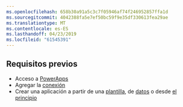 ```yaml
---
ms.openlocfilehash: 658b30a91a5c3c7f05946af74f246952857ffa1d
ms.sourcegitcommit: 4042388fa5e7ef50bc59f9e35df330613fea29ae
ms.translationtype: MT
ms.contentlocale: es-ES
ms.lasthandoff: 04/23/2019
ms.locfileid: "61545391"
---
```

## <a name="prerequisites"></a>Requisitos previos
* Acceso a [PowerApps](https://web.powerapps.com/?utm_source=padocs&utm_medium=linkinadoc&utm_campaign=referralsfromdoc)
* Agregar la [conexión](../maker/canvas-apps/add-manage-connections.md)
* Crear una aplicación a partir de una [plantilla](../maker/canvas-apps/get-started-test-drive.md), de [datos](../maker/canvas-apps/get-started-create-from-data.md) o desde [el principio](../maker/canvas-apps/get-started-create-from-blank.md)
